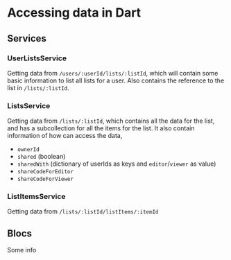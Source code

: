 # Accessing data in Dart

## Services

### UserListsService

Getting data from `/users/:userId/lists/:listId`, which will contain some basic information
to list all lists for a user. Also contains the reference to the list in
`/lists/:listId`.

### ListsService

Getting data from `/lists/:listId`, which contains all the data for the list, and has
a subcollection for all the items for the list. It also contain information of how can 
access the data, 
* `ownerId`
* `shared` (boolean)
* `sharedWith` (dictionary of userIds as keys and `editor`/`viewer` as value)
* `shareCodeForEditor`
* `shareCodeForViewer`

### ListItemsService

Getting data from `/lists/:listId/listItems/:itemId`

## Blocs

Some info

